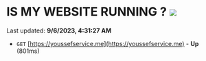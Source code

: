 # IS MY WEBSITE RUNNING ? [![](https://img.shields.io/static/v1?label=Sponsor&message=%E2%9D%A4&logo=GitHub&color=%23fe8e86)](https://github.com/sponsors/<username>)

Last updated: **9/6/2023, 4:31:27 AM**

- `GET` [https://youssefservice.me](https://youssefservice.me) - **Up** (801ms)

